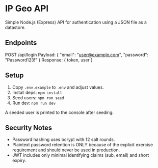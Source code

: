# IP Geo API

Simple Node.js (Express) API for authentication using a JSON file as a datastore.

## Endpoints

POST /api/login
Payload: { "email": "user@example.com", "password": "Password123!" }
Response: { token, user }

## Setup

1. Copy `.env.example` to `.env` and adjust values.
2. Install deps: `npm install`
3. Seed users: `npm run seed`
4. Run dev: `npm run dev`

A seeded user is printed to the console after seeding.

## Security Notes
- Password hashing uses bcrypt with 12 salt rounds.
- Plaintext password retention is ONLY because of the explicit exercise requirement and should never be used in production.
- JWT includes only minimal identifying claims (sub, email) and short expiry.

